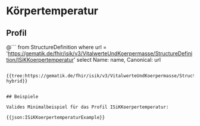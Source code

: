# Körpertemperatur

## Profil

@```
from StructureDefinition where url = 'https://gematik.de/fhir/isik/v3/VitalwerteUndKoerpermasse/StructureDefinition/ISiKKoerpertemperatur' select Name: name, Canonical: url
```

{{tree:https://gematik.de/fhir/isik/v3/VitalwerteUndKoerpermasse/StructureDefinition/ISiKKoerpertemperatur, hybrid}}


## Beispiele

Valides Minimalbeispiel für das Profil ISiKKoerpertemperatur:

{{json:ISiKKoerpertemperaturExample}}